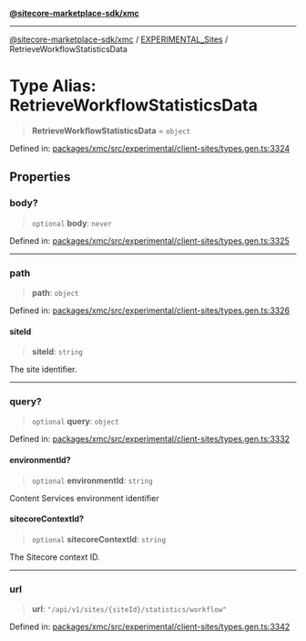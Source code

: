 [**@sitecore-marketplace-sdk/xmc**](../../../../README.md)

***

[@sitecore-marketplace-sdk/xmc](../../../../README.md) / [EXPERIMENTAL\_Sites](../README.md) / RetrieveWorkflowStatisticsData

# Type Alias: RetrieveWorkflowStatisticsData

> **RetrieveWorkflowStatisticsData** = `object`

Defined in: [packages/xmc/src/experimental/client-sites/types.gen.ts:3324](https://github.com/Sitecore/marketplace-sdk/blob/main/packages/xmc/src/experimental/client-sites/types.gen.ts#L3324)

## Properties

### body?

> `optional` **body**: `never`

Defined in: [packages/xmc/src/experimental/client-sites/types.gen.ts:3325](https://github.com/Sitecore/marketplace-sdk/blob/main/packages/xmc/src/experimental/client-sites/types.gen.ts#L3325)

***

### path

> **path**: `object`

Defined in: [packages/xmc/src/experimental/client-sites/types.gen.ts:3326](https://github.com/Sitecore/marketplace-sdk/blob/main/packages/xmc/src/experimental/client-sites/types.gen.ts#L3326)

#### siteId

> **siteId**: `string`

The site identifier.

***

### query?

> `optional` **query**: `object`

Defined in: [packages/xmc/src/experimental/client-sites/types.gen.ts:3332](https://github.com/Sitecore/marketplace-sdk/blob/main/packages/xmc/src/experimental/client-sites/types.gen.ts#L3332)

#### environmentId?

> `optional` **environmentId**: `string`

Content Services environment identifier

#### sitecoreContextId?

> `optional` **sitecoreContextId**: `string`

The Sitecore context ID.

***

### url

> **url**: `"/api/v1/sites/{siteId}/statistics/workflow"`

Defined in: [packages/xmc/src/experimental/client-sites/types.gen.ts:3342](https://github.com/Sitecore/marketplace-sdk/blob/main/packages/xmc/src/experimental/client-sites/types.gen.ts#L3342)
